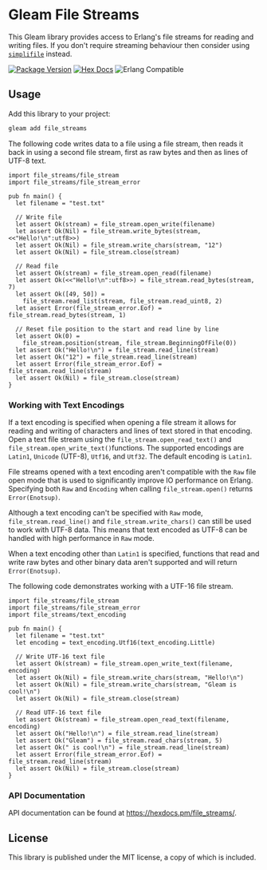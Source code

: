 # Gleam File Streams

This Gleam library provides access to Erlang's file streams for reading and
writing files. If you don't require streaming behaviour then consider using
[`simplifile`](https://hex.pm/packages/simplifile) instead.

[![Package Version](https://img.shields.io/hexpm/v/file_streams)](https://hex.pm/packages/file_streams)
[![Hex Docs](https://img.shields.io/badge/hex-docs-ffaff3)](https://hexdocs.pm/file_streams/)
![Erlang Compatible](https://img.shields.io/badge/target-erlang-a90432)

## Usage

Add this library to your project:

```sh
gleam add file_streams
```

The following code writes data to a file using a file stream, then reads it back
in using a second file stream, first as raw bytes and then as lines of UTF-8
text.

```gleam
import file_streams/file_stream
import file_streams/file_stream_error

pub fn main() {
  let filename = "test.txt"

  // Write file
  let assert Ok(stream) = file_stream.open_write(filename)
  let assert Ok(Nil) = file_stream.write_bytes(stream, <<"Hello!\n":utf8>>)
  let assert Ok(Nil) = file_stream.write_chars(stream, "12")
  let assert Ok(Nil) = file_stream.close(stream)

  // Read file
  let assert Ok(stream) = file_stream.open_read(filename)
  let assert Ok(<<"Hello!\n":utf8>>) = file_stream.read_bytes(stream, 7)
  let assert Ok([49, 50]) =
    file_stream.read_list(stream, file_stream.read_uint8, 2)
  let assert Error(file_stream_error.Eof) = file_stream.read_bytes(stream, 1)

  // Reset file position to the start and read line by line
  let assert Ok(0) =
    file_stream.position(stream, file_stream.BeginningOfFile(0))
  let assert Ok("Hello!\n") = file_stream.read_line(stream)
  let assert Ok("12") = file_stream.read_line(stream)
  let assert Error(file_stream_error.Eof) = file_stream.read_line(stream)
  let assert Ok(Nil) = file_stream.close(stream)
}
```

### Working with Text Encodings

If a text encoding is specified when opening a file stream it allows for
reading and writing of characters and lines of text stored in that encoding.
Open a text file stream using the `file_stream.open_read_text()` and
`file_stream.open_write_text()`functions. The supported encodings are `Latin1`,
`Unicode` (UTF-8), `Utf16`, and `Utf32`. The default encoding is `Latin1`.

File streams opened with a text encoding aren't compatible with the `Raw` file
open mode that is used to significantly improve IO performance on Erlang.
Specifying both `Raw` and `Encoding` when calling `file_stream.open()` returns
`Error(Enotsup)`.

Although a text encoding can't be specified with `Raw` mode,
`file_stream.read_line()` and `file_stream.write_chars()` can still be used to
work with UTF-8 data. This means that text encoded as UTF-8 can be handled with
high performance in `Raw` mode.

When a text encoding other than `Latin1` is specified, functions that read and
write raw bytes and other binary data aren't supported and will return
`Error(Enotsup)`.

The following code demonstrates working with a UTF-16 file stream.

```gleam
import file_streams/file_stream
import file_streams/file_stream_error
import file_streams/text_encoding

pub fn main() {
  let filename = "test.txt"
  let encoding = text_encoding.Utf16(text_encoding.Little)

  // Write UTF-16 text file
  let assert Ok(stream) = file_stream.open_write_text(filename, encoding)
  let assert Ok(Nil) = file_stream.write_chars(stream, "Hello!\n")
  let assert Ok(Nil) = file_stream.write_chars(stream, "Gleam is cool!\n")
  let assert Ok(Nil) = file_stream.close(stream)

  // Read UTF-16 text file
  let assert Ok(stream) = file_stream.open_read_text(filename, encoding)
  let assert Ok("Hello!\n") = file_stream.read_line(stream)
  let assert Ok("Gleam") = file_stream.read_chars(stream, 5)
  let assert Ok(" is cool!\n") = file_stream.read_line(stream)
  let assert Error(file_stream_error.Eof) = file_stream.read_line(stream)
  let assert Ok(Nil) = file_stream.close(stream)
}
```

### API Documentation

API documentation can be found at <https://hexdocs.pm/file_streams/>.

## License

This library is published under the MIT license, a copy of which is included.
